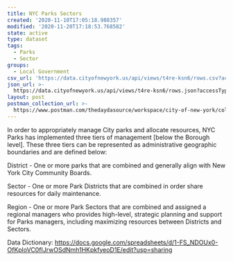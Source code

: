 ```yaml
---
title: NYC Parks Sectors
created: '2020-11-10T17:05:18.988357'
modified: '2020-11-20T17:18:53.768582'
state: active
type: dataset
tags:
  - Parks
  - Sector
groups:
  - Local Government
csv_url: 'https://data.cityofnewyork.us/api/views/t4re-ksn6/rows.csv?accessType=DOWNLOAD'
json_url: >-
  https://data.cityofnewyork.us/api/views/t4re-ksn6/rows.json?accessType=DOWNLOAD
layout: post
postman_collection_url: >-
  https://www.postman.com/thedaydasource/workspace/city-of-new-york/collection/15909983-ef70bff9-5b3f-4a32-aa02-8a6714a65c17
---
```

In order to appropriately manage City parks and allocate resources, NYC Parks has implemented three tiers of management [below the Borough level]. These three tiers can be represented as administrative geographic boundaries and are defined below: 

District - One or more parks that are combined and generally align with New York City Community Boards. 

Sector - One or more Park Districts that are combined in order share resources for daily maintenance. 

Region - One or more Park Sectors that are combined and assigned a regional managers who provides high-level, strategic planning and support for Parks managers, including maximizing resources between Districts and Sectors.

Data Dictionary: https://docs.google.com/spreadsheets/d/1-FS_NDOUx0-OfKploVC0fIJrwOSdNmh1HKpkfyeoD1E/edit?usp=sharing
